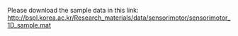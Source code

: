 Please download the sample data in this link:
http://bspl.korea.ac.kr/Research_materials/data/sensorimotor/sensorimotor_1D_sample.mat

